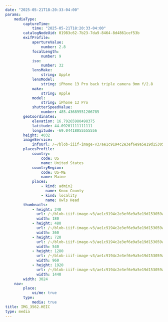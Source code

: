 ```yaml
---
date: "2025-05-21T18:20:33-04:00"
params:
    mediaType:
        captureTime:
            time: "2025-05-21T18:20:33-04:00"
        catalogNodeUid: 01983c62-7b23-7da9-8464-8d4861cef53b
        exifProfile:
            apertureValue:
                number: 2.8
            focalLength:
                number: 9
            iso:
                number: 32
            lensMake:
                string: Apple
            lensModel:
                string: iPhone 13 Pro back triple camera 9mm f/2.8
            make:
                string: Apple
            model:
                string: iPhone 13 Pro
            shutterSpeedValue:
                number: 485.43689551206785
        geoCoordinates:
            elevation: 16.79265980498375
            latitude: 44.09201111111111
            longitude: -69.04418055555556
        height: 4032
        imageService:
            infoUrl: /~/blob-iiif-image-v3/ae1c9194c2e3ef6e9a5e19d153059a81bae2ec5a54c3202796c8606cf0cc63e2/info.json
        placesProfile:
            country:
                code: US
                name: United States
            countryRegion:
                code: US-ME
                name: Maine
            places:
                - kind: admin2
                  name: Knox County
                - kind: locality
                  name: Owls Head
        thumbnails:
            - height: 240
              url: /~/blob-iiif-image-v3/ae1c9194c2e3ef6e9a5e19d153059a81bae2ec5a54c3202796c8606cf0cc63e2/full/180%2C240/0/default.jpg
              width: 180
            - height: 480
              url: /~/blob-iiif-image-v3/ae1c9194c2e3ef6e9a5e19d153059a81bae2ec5a54c3202796c8606cf0cc63e2/full/360%2C480/0/default.jpg
              width: 360
            - height: 720
              url: /~/blob-iiif-image-v3/ae1c9194c2e3ef6e9a5e19d153059a81bae2ec5a54c3202796c8606cf0cc63e2/full/540%2C720/0/default.jpg
              width: 540
            - height: 1280
              url: /~/blob-iiif-image-v3/ae1c9194c2e3ef6e9a5e19d153059a81bae2ec5a54c3202796c8606cf0cc63e2/full/960%2C1280/0/default.jpg
              width: 960
            - height: 1920
              url: /~/blob-iiif-image-v3/ae1c9194c2e3ef6e9a5e19d153059a81bae2ec5a54c3202796c8606cf0cc63e2/full/1440%2C1920/0/default.jpg
              width: 1440
        width: 3024
    nav:
        place:
            us/me: true
        type:
            media: true
title: IMG_3562.HEIC
type: media
---
```

